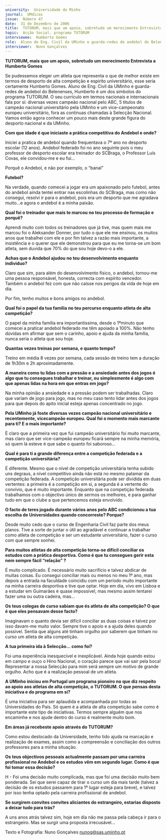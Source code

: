 ```yaml
---
university:  Universidade do Minho
journal:  UMdicas
issue:  Número 47
date:  31 de Dezembro de 2006
title:  TUTORUM, mais que um apoio, sobretudo um merecimento Entrevista a Humberto Gomes
topic:  Acção Social. programa TUTORUM
interviewee:  Humberto Gomes
role:  Aluno de Eng. Civil da UMinho e guarda-redes de andebol do Belenenses
interviewer:  Nuno Gonçalves
---
```

 **TUTORUM, mais que um apoio, sobretudo um merecimento Entrevista a Humberto Gomes** 

 Se pudessemos eleger um atleta que representa o que de melhor existe em termos de desporto de alta competição e espirito universitário, esse seria certamente Humberto Gomes. Aluno de Eng. Civil da UMinho e guarda-redes de andebol do Belenenses, Humberto é um dos simbolos do programa TUTORUM. O seu curriculo em termos nacionais e internacionais fala por si: diversas vezes campeão nacional pelo ABC, 5 titulos de campeão nacional universitário pela UMinho e um vice-campeonato europeu universitário, fora as continuas chamadas à Selecção Nacional. Vamos então agora conhecer um pouco mais deste grande figura do desporto nacional e da UMinho.

**Com que idade é que iniciaste a prática competitiva do Andebol e onde?**

 Iniciei a pratica de andebol quando frequentava o 7º ano no desporto escolar (12 anos). Andebol federado foi no ano seguinte pois o meu professor de desporto escolar era treinador do SCBraga, o Professor Luís Covas, ele convidou-me e eu fui… 

 Porquê o Andebol, e não por exemplo, o “banal”

**Futebol?**

 Na verdade, quando comecei a jogar era um apaixonado pelo futebol, antes do andebol ainda tentei entrar nas escolinhas do SCBraga, mas como não consegui, resolvi ir para o andebol, pois era um desporto que me agradava muito…e agora o andebol é a minha paixão.

**Qual foi o treinador que mais te marcou no teu processo de formação e porquê?**

 Aprendi muito com todos os treinadores que já tive, mas quem mais me marcou foi o Aleksander Donner, por tudo o que ele me ensinou, os muitos anos que trabalhei com ele e por fim talvez a razão mais importante, a insistência e o querer que ele demonstrou para que eu me torna-se um bom atleta, sem duvida que 70% do que sou hoje devo-o a ele.

**Achas que o Andebol ajudou no teu desenvolvimento enquanto individuo?**

 Claro que sim, para além do desenvolvimento físico, o andebol, tornou-me uma pessoa responsável, honesta, correcta com espírito vencedor. Também o andebol fez com que não caísse nos perigos da vida de hoje em dia.

 Por fim, tenho muitos e bons amigos no andebol.

**Qual foi o papel da tua familia no teu percurso enquanto atleta de alta competição?**

 O papel da minha família era importantíssima, desde o 1ºminuto que comecei a praticar andebol federado me têm apoiado a 100%. Não tenho dúvidas em afirmar que sem o carinho, apoio e ajuda da minha família, nunca seria o atleta que sou hoje.

**Quantas vezes treinas por semana, e quanto tempo?**

 Treino em média 8 vezes por semana, cada sessão de treino tem a duração de 1h30m e 2h aproximadamente.

**A maneira como tu lidas com a pressão e a ansiedade antes dos jogos é algo que tu consegues trabalhar e treinar, ou simplesmente é algo com que apenas lidas na hora em que entras em jogo?**

 Na minha opinião a ansiedade e a pressão podem ser trabalhadas. Claro que variam de jogo para jogo, mas no meu caso tento lidar antes dos jogos para que depois do apito inicial esteja apenas concentrado no jogo.

**Pela UMinho já foste diversas vezes campeão nacional universitário e recentemente, vicecampeão europeu. Qual foi o momento mais marcante para ti? E o mais importante?**

 È claro que a primeira vez que fui campeão universitário foi muito marcante, mas claro que ser vice-campeão europeu ficará sempre na minha memória, só quem lá esteve é que sabe o quanto foi saboroso… 

**Qual é para ti a grande diferença entre a competição federada e a competição universitária?**

 É diferente. Mesmo que o nível de competição universitária tenha subido uns degraus, a nível competitivo ainda não está no mesmo patamar da competição federada. A competição universitária pode ser dividida em duas vertentes: a primeira é a competição em si, a segunda é a vertente do convívio, que é muito importante. Enquanto que na competição federada trabalhamos com o objectivo único de sermos os melhores, e para ganhar tudo em que o clube a que pertencemos esteja envolvido.

**O facto de teres jogado durante vários anos pelo ABC condicionou a tua escolha de Universidades quando concorreste? Porque?**

 Desde muito cedo que o curso de Engenharia Civil faz parte dos meus planos. Tive a sorte de juntar o útil ao agradável e continuar a trabalhar como atleta de competição e ser um estudante universitário, fazer o curso com que sempre sonhei.

**Para muitos atletas de alta competição torna-se difícil conciliar os estudos com a prática desportiva. Como é que tu consegues gerir esta nem sempre fácil “relação” ?**

 É muito complicado. É necessário muito sacrifício e talvez abdicar de muitas coisas. Eu consegui conciliar mais ou menos no meu 1º ano, mas depois a entrada na faculdade coincidiu com um período muito importante na minha carreira desportiva e tive que optar. Hoje em dia, vivo em Lisboa e a estudar em Guimarães é quase impossível, mas mesmo assim tentarei fazer uma ou outra cadeira, mas… 

**Os teus colegas de curso sabiam que és atleta de alta competição? O que é que eles pensavam desse facto?**

 Imaginavam o quanto devia ser difícil conciliar as duas coisas e talvez por isso davam-me muito valor. Sempre tive o apoio e a ajuda deles quando possível. Sentia que alguns até tinham orgulho por saberem que tinham no curso um atleta de alta competição.

**A tua primeira ida à Selecção… como foi?**

 Foi uma experiência inesquecível e inexplicável. Ainda hoje quando estou em campo e ouço o Hino Nacional, o coração parece que vai sair pela boca! Representar a nossa Selecção para mim será sempre um motivo de grande orgulho. Acho que é a realização pessoal de um atleta.

**A UMinho iniciou em Portugal um programa pioneiro no que diz respeito ao apoio aos atletas de alta competição, o TUTORUM. O que pensas desta iniciativa e do programa em si?**

 É uma iniciativa para ser aplaudida e acompanhada por todas as Universidades do País. Só quem é a atleta de alta competição sabe como é importante este tipo de iniciativas. Termos sempre alguém que nos encaminhe e nos ajude dentro do curso é realmente muito bom.

**Em áreas já recebeste apoio através do TUTORUM?**

 Como estou deslocado da Universidade, tenho tido ajuda na marcação e realização de exames, assim como a compreensão e conciliação dos outros professores para a minha situação.

**Os teus objectivos pessoais actualmente passam por uma carreira profissional no Andebol e os estudos vêm em segundo lugar. Como é que foi tomar essa decisão?**

 H - Foi uma decisão muito complicada, mas que foi uma decisão muito bem ponderada. Sei que serei capaz de tirar o curso um dia mais tarde (talvez a decisão de os estudos passarem para 1º lugar esteja para breve), e talvez por isso tenha optado pela carreira profissional de andebol.

**Se surgirem convites convites aliciantes do estrangeiro, estarias disposto a deixar tudo para trás?**

 A uns anos atrás talvez sim, hoje em dia não me passa pela cabeça ir para o estrangeiro. Mas se surgir uma proposta irrecusável… 

 Texto e Fotografia:  Nuno Gonçalves nunog@sas.uminho.pt

